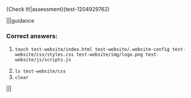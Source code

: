 {Check It!|assessment}(test-1204929762)

|||guidance
### Correct answers:
1. 
    ```
    touch test-website/index.html test-website/.website-config test-website/css/styles.css test-website/img/logo.png test-website/js/scripts.js
    ```
2. `ls test-website/css`
3. `clear`

|||